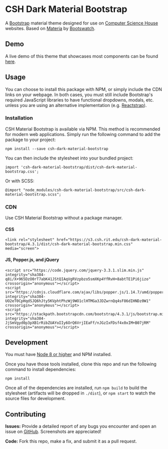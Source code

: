 # CSH Dark Material Bootstrap

A [Bootstrap](http://getbootstrap.com) material theme designed for use on [Computer Science House](http://csh.rit.edu) websites. Based on [Materia](https://bootswatch.com/materia) by [Bootswatch](https://bootswatch.com).

## Demo
A live demo of this theme that showcases most components can be found [here](https://s3.csh.rit.edu/csh-dark-material-bootstrap/4.3.1/index.html).

## Usage
You can choose to install this package with NPM, or simply include the CDN links on your webpage. In both cases, you must still include Bootstrap's required JavaScript libraries to have functional dropdowns, modals, etc. unless you are using an alternative implementation (e.g. [Reactstrap](http://reactstrap.github.io)).

### Installation
CSH Material Bootstrap is available via NPM. This method is recommended for modern web applications. Simply run the following command to add the package to your project:

```
npm install --save csh-dark-material-bootstrap
```

You can then include the stylesheet into your bundled project:

```
import 'csh-dark-material-bootstrap/dist/csh-dark-material-bootstrap.css';
```

Or with SCSS:

```
@import "node_modules/csh-dark-material-bootstrap/src/csh-dark-material-bootstrap.scss";
```

### CDN
Use CSH Material Bootstrap without a package manager.

#### CSS

```
<link rel="stylesheet" href="https://s3.csh.rit.edu/csh-dark-material-bootstrap/4.3.1/dist/csh-dark-material-bootstrap.min.css" media="screen">
```

#### JS, Popper.js, and jQuery

```
<script src="https://code.jquery.com/jquery-3.3.1.slim.min.js" integrity="sha384-q8i/X+965DzO0rT7abK41JStQIAqVgRVzpbzo5smXKp4YfRvH+8abtTE1Pi6jizo" crossorigin="anonymous"></script>
<script src="https://cdnjs.cloudflare.com/ajax/libs/popper.js/1.14.7/umd/popper.min.js" integrity="sha384-UO2eT0CpHqdSJQ6hJty5KVphtPhzWj9WO1clHTMGa3JDZwrnQq4sF86dIHNDz0W1" crossorigin="anonymous"></script>
<script src="https://stackpath.bootstrapcdn.com/bootstrap/4.3.1/js/bootstrap.min.js" integrity="sha384-JjSmVgyd0p3pXB1rRibZUAYoIIy6OrQ6VrjIEaFf/nJGzIxFDsf4x0xIM+B07jRM" crossorigin="anonymous"></script>
```

## Development
You must have [Node 8 or higher](https://nodejs.org) and NPM installed.

Once you have those tools installed, clone this repo and run the following command to install dependencies:

```
npm install
```

Once all of the dependencies are installed, run `npm build` to build the stylesheet (artifacts will be dropped in `./dist`), or `npm start` to watch the source files for development.


## Contributing
**Issues:** Provide a detailed report of any bugs you encounter and open an issue on [GitHub](https://github.com/ComputerScienceHouse/csh-dark-material-bootstrap/issues). Screenshots are appreciated!

**Code:** Fork this repo, make a fix, and submit it as a pull request.

